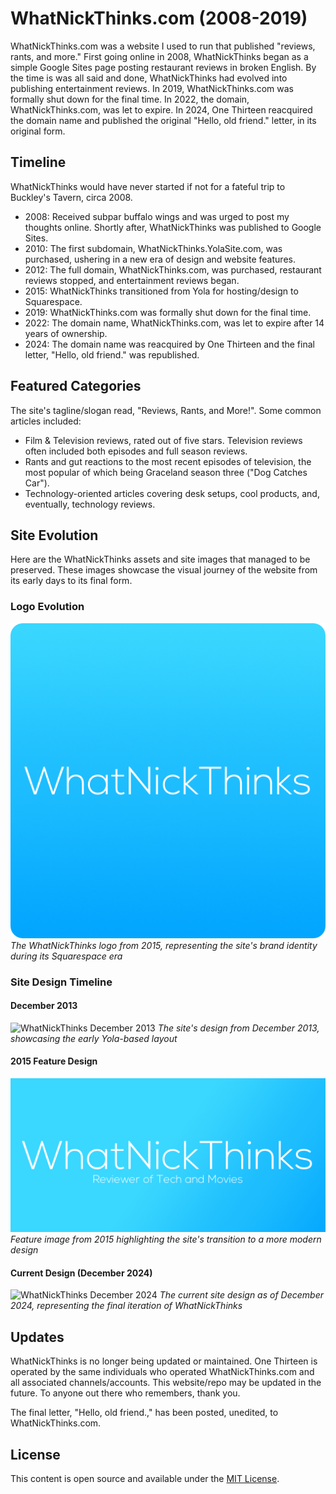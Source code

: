 # WhatNickThinks.com (2008-2019)

WhatNickThinks.com was a website I used to run that published "reviews, rants, and more." First going online in 2008, WhatNickThinks began as a simple Google Sites page posting restaurant reviews in broken English. By the time is was all said and done, WhatNickThinks had evolved into publishing entertainment reviews. In 2019, WhatNickThinks.com was formally shut down for the final time. In 2022, the domain, WhatNickThinks.com, was let to expire. In 2024, One Thirteen reacquired the domain name and published the original "Hello, old friend." letter, in its original form.

## Timeline

WhatNickThinks would have never started if not for a fateful trip to Buckley's Tavern, circa 2008.
- 2008: Received subpar buffalo wings and was urged to post my thoughts online. Shortly after, WhatNickThinks was published to Google Sites.
- 2010: The first subdomain, WhatNickThinks.YolaSite.com, was purchased, ushering in a new era of design and website features.
- 2012: The full domain, WhatNickThinks.com, was purchased, restaurant reviews stopped, and entertainment reviews began.
- 2015: WhatNickThinks transitioned from Yola for hosting/design to Squarespace.
- 2019: WhatNickThinks.com was formally shut down for the final time.
- 2022: The domain name, WhatNickThinks.com, was let to expire after 14 years of ownership.
- 2024: The domain name was reacquired by One Thirteen and the final letter, "Hello, old friend." was republished.

## Featured Categories

The site's tagline/slogan read, "Reviews, Rants, and More!". Some common articles included:
- Film & Television reviews, rated out of five stars. Television reviews often included both episodes and full season reviews.
- Rants and gut reactions to the most recent episodes of television, the most popular of which being Graceland season three ("Dog Catches Car").
- Technology-oriented articles covering desk setups, cool products, and, eventually, technology reviews.

## Site Evolution

Here are the WhatNickThinks assets and site images that managed to be preserved. These images showcase the visual journey of the website from its early days to its final form.

### Logo Evolution
![WhatNickThinks Logo (2015)](images/WhatNickThinks%20Logo%20%282015%29.png)
*The WhatNickThinks logo from 2015, representing the site's brand identity during its Squarespace era*

### Site Design Timeline

#### December 2013
![WhatNickThinks December 2013](images/WhatNickThinks%28Dec13%29.png)
*The site's design from December 2013, showcasing the early Yola-based layout*

#### 2015 Feature Design
![WhatNickThinks Feature Image (2015)](images/WhatNickThinks-Feature%282015%29.png)
*Feature image from 2015 highlighting the site's transition to a more modern design*

#### Current Design (December 2024)
![WhatNickThinks December 2024](images/WhatNickThinks%28Dec24%29.png)
*The current site design as of December 2024, representing the final iteration of WhatNickThinks*

## Updates

WhatNickThinks is no longer being updated or maintained. One Thirteen is operated by the same individuals who operated WhatNickThinks.com and all associated channels/accounts. This website/repo may be updated in the future. To anyone out there who remembers, thank you.

The final letter, "Hello, old friend.," has been posted, unedited, to WhatNickThinks.com.

## License

This content is open source and available under the [MIT License](LICENSE).